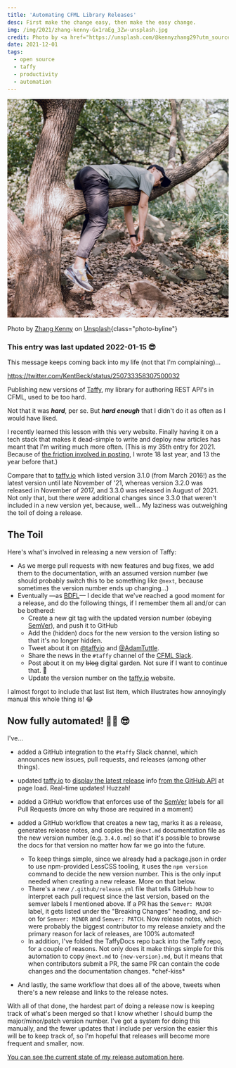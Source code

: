 ```yaml
---
title: 'Automating CFML Library Releases'
desc: First make the change easy, then make the easy change.
img: /img/2021/zhang-kenny-Gx1raEg_3Zw-unsplash.jpg
credit: Photo by <a href="https://unsplash.com/@kennyzhang29?utm_source=unsplash&utm_medium=referral&utm_content=creditCopyText">Zhang Kenny</a> on <a href="https://unsplash.com/s/photos/relaxing?utm_source=unsplash&utm_medium=referral&utm_content=creditCopyText">Unsplash
date: 2021-12-01
tags:
  - open source
  - taffy
  - productivity
  - automation
---
```


![A man sleeps on a tree branch in a pose reminiscent of a tiger](/img/2021/zhang-kenny-Gx1raEg_3Zw-unsplash.jpg)

Photo by <a href="https://unsplash.com/@kennyzhang29?utm_source=unsplash&utm_medium=referral&utm_content=creditCopyText">Zhang Kenny</a> on <a href="https://unsplash.com/s/photos/relaxing?utm_source=unsplash&utm_medium=referral&utm_content=creditCopyText">Unsplash</a>{class="photo-byline"}

### This entry was last updated 2022-01-15 😎

This message keeps coming back into my life (not that I'm complaining)...

https://twitter.com/KentBeck/status/250733358307500032

Publishing new versions of [Taffy][taffy], my library for authoring REST API's in CFML, used to be too hard.

Not that it was **_hard_**, per se. But **_hard enough_** that I didn't do it as often as I would have liked.

I recently learned this lesson with this very website. Finally having it on a tech stack that makes it dead-simple to write and deploy new articles has meant that I'm writing much more often. (This is my 35th entry for 2021. Because of [the friction involved in posting][friction], I wrote 18 last year, and 13 the year before that.)

Compare that to [taffy.io][io] which listed version 3.1.0 (from March 2016!) as the latest version until late November of '21, whereas version 3.2.0 was released in November of 2017, and 3.3.0 was released in August of 2021. Not only that, but there were additional changes since 3.3.0 that weren't included in a new version yet, because, well... My laziness was outweighing the toil of doing a release.

## The Toil

Here's what's involved in releasing a new version of Taffy:

- As we merge pull requests with new features and bug fixes, we add them to the documentation, with an assumed version number (we should probably switch this to be something like `@next`, because sometimes the version number ends up changing...)
- Eventually &mdash;as [BDFL][bdfl]&mdash; I decide that we've reached a good moment for a release, and do the following things, if I remember them all and/or can be bothered:
  - Create a new git tag with the updated version number (obeying [SemVer][semver]), and push it to GitHub
  - Add the (hidden) docs for the new version to the version listing so that it's no longer hidden.
  - Tweet about it on [@taffyio][@taffyio] and [@AdamTuttle][@adamtuttle].
  - Share the news in the `#taffy` channel of the [CFML Slack][cfmlslack].
  - Post about it on my ~~blog~~ digital garden. Not sure if I want to continue that. 🤔
  - Update the version number on the [taffy.io][io] website.

I almost forgot to include that last list item, which illustrates how annoyingly manual this whole thing is! 😂

## Now fully automated! 🤘🏻 😎

I've...

- added a GitHub integration to the `#taffy` Slack channel, which announces new issues, pull requests, and releases (among other things).
- updated [taffy.io][io] to [display the latest release][displayrelease] info [from the GitHub API][api] at page load. Real-time updates! Huzzah!
- added a GitHub workflow that enforces use of the [SemVer][semver] labels for all Pull Requests (more on why those are required in a moment)
- added a GitHub workflow that creates a new tag, marks it as a release, generates release notes, and copies the `@next.md` documentation file as the new version number (e.g. `3.4.0.md`) so that it's possible to browse the docs for that version no matter how far we go into the future.

  - To keep things simple, since we already had a package.json in order to use npm-provided LessCSS tooling, it uses the `npm version` command to decide the new version number. This is the only input needed when creating a new release. More on that below.
  - There's a new `/.github/release.yml` file that tells GitHub how to interpret each pull request since the last version, based on the semver labels I mentioned above. If a PR has the `Semver: MAJOR` label, it gets listed under the "Breaking Changes" heading, and so-on for `Semver: MINOR` and `Semver: PATCH`. Now release notes, which were probably the biggest contributor to my release anxiety and the primary reason for lack of releases, are 100% automated!
  - In addition, I've folded the TaffyDocs repo back into the Taffy repo, for a couple of reasons. Not only does it make things simple for this automation to copy `@next.md` to `{new-version}.md`, but it means that when contributors submit a PR, the same PR can contain the code changes and the documentation changes. \*chef-kiss\*

- And lastly, the same workflow that does all of the above, tweets when there's a new release and links to the release notes.

With all of that done, the hardest part of doing a release now is keeping track of what's been merged so that I know whether I should bump the major/minor/patch version number. I've got a system for doing this manually, and the fewer updates that I include per version the easier this will be to keep track of, so I'm hopeful that releases will become more frequent and smaller, now.

[You can see the current state of my release automation here](https://github.com/atuttle/Taffy/blob/main/.github/workflows/release.yml).

[taffy]: https://github.com/atuttle/taffy
[friction]: https://adamtuttle.codes/blog/2019/friction-stops-things/
[io]: https://taffy.io
[bdfl]: https://en.wikipedia.org/wiki/Benevolent_dictator_for_life
[@taffyio]: https://twitter.com/taffyio
[@adamtuttle]: https://twitter.com/adamtuttle
[cfmlslack]: https://cfml-slack.herokuapp.com/
[displayrelease]: https://github.com/atuttle/Taffy/blob/5fded423c041edf4de7a3910967378c51bae809d/index.html#L74-L81
[api]: https://github.com/atuttle/Taffy/blob/5fded423c041edf4de7a3910967378c51bae809d/index.html#L99
[semver]: https://semver.org/
